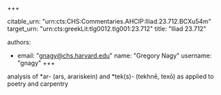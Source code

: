 +++


citable_urn: "urn:cts:CHS:Commentaries.AHCIP:Iliad.23.712.BCXu54m"
target_urn: "urn:cts:greekLit:tlg0012.tlg001:23.712"
title: "Iliad 23.712"

authors:
- email: "gnagy@chs.harvard.edu"
  name: "Gregory Nagy"
  username: "gnagy"
+++

<p>analysis of *ar- (ars, arariskein) and *tek(s)- (tekhnē, texō) as applied to poetry and carpentry</p>